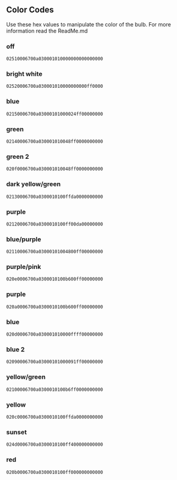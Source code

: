 ## Color Codes

Use these hex values to manipulate the color of the bulb.
For more information read the ReadMe.md



### off
	02510006700a030001010000000000000000

### bright white
	02520006700a030001010000000000ff0000

### blue
	02150006700a03000101000024ff00000000

### green
	02140006700a030001010048ff0000000000

### green 2
	020f0006700a030001010048ff0000000000


### dark yellow/green
	02130006700a0300010100ffda0000000000


### purple

	02120006700a0300010100ff00da00000000


### blue/purple
	02110006700a03000101004800ff00000000

### purple/pink
	020e0006700a0300010100b600ff00000000

### purple
	020a0006700a0300010100b600ff00000000

### blue
	020d0006700a030001010000ffff00000000

### blue 2
	02090006700a03000101000091ff00000000

### yellow/green
	02100006700a0300010100b6ff0000000000

### yellow
	020c0006700a0300010100ffda0000000000

### sunset
	024d0006700a0300010100ff400000000000

### red
	020b0006700a0300010100ff000000000000

